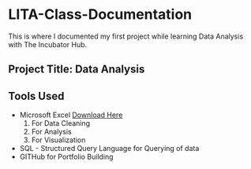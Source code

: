 # LITA-Class-Documentation
This is where I documented my first project while learning Data Analysis with The Incubator Hub.

## Project Title: Data Analysis

## Tools Used
- Microsoft Excel [Download Here](www.microsoftexcel.com)
  1. For Data Cleaning
  2. For Analysis
  3. For Visualization
- SQL - Structured Query Language for Querying of data
- GITHub for Portfolio Building
